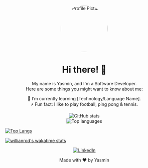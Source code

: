 <!-- Header section -->
<p align="center">
  <img src="https://media.licdn.com/dms/image/D4D35AQGQOlblrhlDrg/profile-framedphoto-shrink_200_200/0/1665175661522?e=1683057600&v=beta&t=TQmLfxKUa005suPzkPsJ8g_BpLheI4bC9WO5Y3y-kA8" width="150" height="150" style="border-radius:50%;" alt="Profile Picture" />
</p>

<h1 align="center">Hi there! 👋</h1>

<p align="center">
  My name is Yasmin, and I'm a Software Developer.<br />
  Here are some things you might want to know about me:
</p>

<!-- About section -->
<p align="center">
  🌱 I’m currently learning [Technology/Language Name].<br />
  ⚡ Fun fact: I like to play football, ping pong & tennis.<br />
</p>

<!-- GitHub stats section -->
<p align="center">
  <img src="https://github-readme-stats.vercel.app/api?username=YMH-Yasmin&show_icons=true&count_private=true&hide=stars&theme=radical" alt="GitHub stats" /><br />
  <img src="https://github-readme-stats.vercel.app/api/top-langs/?username=YMH-Yasmin&layout=compact&theme=radical" alt="Top languages" />
</p>

[![Top Langs](https://github-readme-stats.vercel.app/api/top-langs/?username=YMH-Yasmin&size_weight=0.5&count_weight=0.5)](https://github.com/YMH-Yasmin/github-readme-stats)

[![willianrod's wakatime stats](https://github-readme-stats.vercel.app/api/wakatime?username=YMH-Yasmin)](https://github.com/YMH-Yasmin/github-readme-stats)

<!-- Social media and contact section -->
<p align="center">
  <a href="https://www.linkedin.com/in/yasmin-hamdy"><img src="https://img.shields.io/badge/-LinkedIn-blue?style=for-the-badge&logo=linkedin" alt="LinkedIn" /></a>
</p>

<!-- Footer section -->
<p align="center">
  Made with ❤️ by Yasmin<br />
</p>
